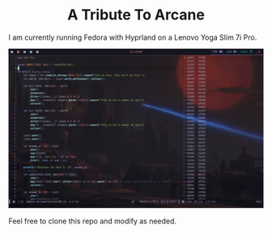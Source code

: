 <h1 align="center">A Tribute To Arcane</h1>

I am currently running Fedora with Hyprland on a Lenovo Yoga Slim 7i Pro.

![Main Layout](/assets/main.jpeg)

Feel free to clone this repo and modify as needed.
